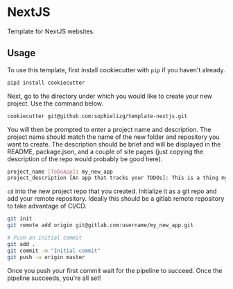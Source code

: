 # NextJS

Template for NextJS websites.

## Usage

To use this template, first install cookiecutter with `pip` if you haven't already.

```bash
pip3 install cookiecutter
```

Next, go to the directory under which you would like to create your new project. Use the command below.

```bash
cookiecutter git@github.com:sophielizg/template-nextjs.git
```

You will then be prompted to enter a project name and description. The project name should match the name of the new folder and repository you want to create. The description should be brief and will be displayed in the README, package.json, and a couple of site pages (just copying the description of the repo would probably be good here).

```bash
project_name [ToDoApp]: my_new_app
project_description [An app that tracks your TODOs]: This is a thing my app does
```

`cd` into the new project repo that you created. Initialize it as a git repo and add your remote repository. Ideally this should be a gitlab remote repository to take advantage of CI/CD.

```bash
git init
git remote add origin git@gitlab.com:username/my_new_app.git

# Push an initial commit
git add .
git commit -m "Initial commit"
git push -u origin master
```

Once you push your first commit wait for the pipeline to succeed. Once the pipeline succeeds, you're all set!
